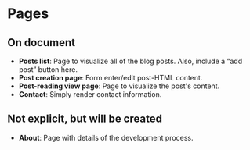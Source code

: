 # Pages

## On document

- **Posts list**: Page to visualize all of the blog posts. Also, include a “add post” button here.
- **Post creation page**: Form enter/edit post-HTML content.
- **Post-reading view page**: Page to visualize the post's content.
- **Contact**: Simply render contact information.

## Not explicit, but will be created

- **About**: Page with details of the development process.
